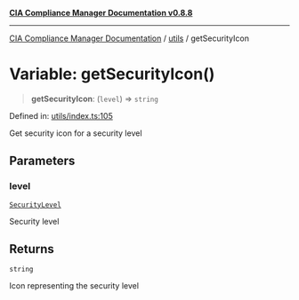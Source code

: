 [**CIA Compliance Manager Documentation v0.8.8**](../../README.md)

***

[CIA Compliance Manager Documentation](../../modules.md) / [utils](../README.md) / getSecurityIcon

# Variable: getSecurityIcon()

> **getSecurityIcon**: (`level`) => `string`

Defined in: [utils/index.ts:105](https://github.com/Hack23/cia-compliance-manager/blob/88094f2c4c350fd10a1e440c3eab70aedd819944/src/utils/index.ts#L105)

Get security icon for a security level

## Parameters

### level

[`SecurityLevel`](../../types/cia/type-aliases/SecurityLevel.md)

Security level

## Returns

`string`

Icon representing the security level
